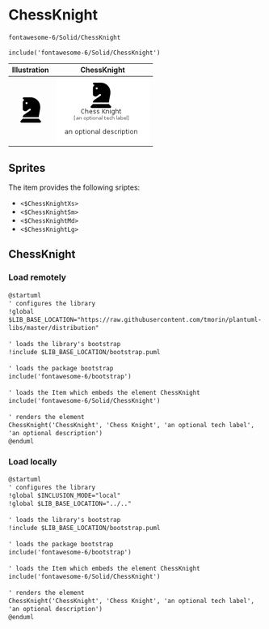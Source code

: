 # ChessKnight


```text
fontawesome-6/Solid/ChessKnight
```

```text
include('fontawesome-6/Solid/ChessKnight')
```



| Illustration | ChessKnight |
| :---: | :---: |
| ![illustration for Illustration](../../fontawesome-6/Solid/ChessKnight.png) | ![illustration for ChessKnight](../../fontawesome-6/Solid/ChessKnight.Local.png) |



## Sprites
The item provides the following sriptes:

- `<$ChessKnightXs>`
- `<$ChessKnightSm>`
- `<$ChessKnightMd>`
- `<$ChessKnightLg>`





## ChessKnight

### Load remotely
```plantuml
@startuml
' configures the library
!global $LIB_BASE_LOCATION="https://raw.githubusercontent.com/tmorin/plantuml-libs/master/distribution"

' loads the library's bootstrap
!include $LIB_BASE_LOCATION/bootstrap.puml

' loads the package bootstrap
include('fontawesome-6/bootstrap')

' loads the Item which embeds the element ChessKnight
include('fontawesome-6/Solid/ChessKnight')

' renders the element
ChessKnight('ChessKnight', 'Chess Knight', 'an optional tech label', 'an optional description')
@enduml
```

### Load locally
```plantuml
@startuml
' configures the library
!global $INCLUSION_MODE="local"
!global $LIB_BASE_LOCATION="../.."

' loads the library's bootstrap
!include $LIB_BASE_LOCATION/bootstrap.puml

' loads the package bootstrap
include('fontawesome-6/bootstrap')

' loads the Item which embeds the element ChessKnight
include('fontawesome-6/Solid/ChessKnight')

' renders the element
ChessKnight('ChessKnight', 'Chess Knight', 'an optional tech label', 'an optional description')
@enduml
```

